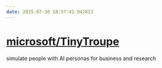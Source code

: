 ```yaml
---
date: 2025-07-30 18:57:41.942813
---
```


# [microsoft/TinyTroupe](https://github.com/microsoft/TinyTroupe)

simulate people with AI personas for business and research